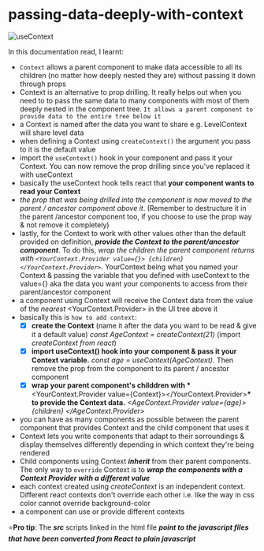 # passing-data-deeply-with-context

![useContext](https://user-images.githubusercontent.com/85868026/212334983-4bb0d976-a645-4474-8f31-bae7af6e7694.png)

In this documentation read, I learnt:

- `Context` allows a parent component to make data accessible to all its children (no matter how deeply nested they are) without passing it down through props
- Context is an alternative to prop drilling. It really helps out when you need to to pass the same data to many components with most of them deeply nested in the component tree. `It allows a parent component to provide data to the entire tree below it`
- a Context is named after the data you want to share e.g. LevelContext will share level data
- when defining a Context using `createContext()` the argument you pass to it is the default value
- import the `useContext()` hook in your component and pass it your Context. You can now remove the prop drilling since you've replaced it with useContext
- basically the useContext hook tells react that **your component wants to read your Context**
- _the prop that was being drilled into the component is now moved to the parent / ancestor component above it_. (Remember to destructure it in the parent /ancestor component too, if you choose to use the prop way & not remove it completely)
- lastly, for the Context to work with other values other than the default provided on definition, **_provide the Context to the parent/ancestor component_**. To do this, _wrap the children the parent component returns with `<YourContext.Provider value={}> {children} </YourContext.Provider>`._ YourContext being what you named your Context & passing the variable that you defined with useContext to the value={} aka the data you want your components to access from their parent/ancestor component
- a component using Context will receive the Context data from the value of the _nearest_ <YourContext.Provider> in the UI tree above it
- basically this is `how to add context`:
  - [x] **create the Context** (name it after the data you want to be read & give it a default value) _const AgeContext = createContext(21)_ (import _createContext from react_)
  - [x] **import useContext() hook into your component & pass it your Context variable.** _const age = useContext(AgeContext)_. Then remove the prop from the component to its parent / ancestor component
  - [x] **wrap your parent component's childdren with \***<YourContext.Provider value={Context}></YourContext.Provider>**\* to provide the Context data.** _<AgeContext.Provider value={age}> {children} </AgeContext.Provider>_
- you can have as many components as possible between the parent component that provides Context and the child component that uses it
- Context lets you write components that adapt to their sorroundings & display themselves differently depending in which context they're being rendered
- Child components using Context **_inherit_** from their parent components. The only way to `override` Context is to **_wrap the components with a Context Provider with a different value_**
- each context created using _createContext_ is an independent context. Different react contexts don't override each other i.e. like the way in css color cannot override background-color
- a component can use or provide different contexts

:star:**Pro tip**: The **_src_** scripts linked in the html file **_point to the javascript files that have been converted from React to plain javascript_**

